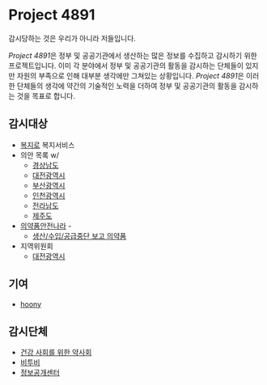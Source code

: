 # Project 4891

감시당하는 것은 우리가 아니라 저들입니다.

*Project 4891*은 정부 및 공공기관에서 생산하는 많은 정보를 수집하고 감시하기 위한 프로젝트입니다. 이미 각 분야에서 정부 및 공공기관의 활동을 감시하는 단체들이 있지만 자원의 부족으로 인해 대부분 생각에만 그쳐있는 상황입니다. *Project 4891*은 이러한 단체들의 생각에 약간의 기술적인 노력을 더하여 정부 및 공공기관의 활동을 감시하는 것을 목표로 합니다.

## 감시대상

- [복지로](https://www.bokjiro.go.kr) 복지서비스
- 의안 목록 w/
  - [경상남도](https://council.gyeongnam.go.kr)
  - [대전광역시](https://council.daejeon.go.kr)
  - [부산광역시](https://council.busan.go.kr)
  - [인천광역시](https://www.icouncil.go.kr/)
  - [전라남도](https://bill.jnassembly.go.kr)
  - [제주도](https://www.council.jeju.kr)
- [의약품안전나라](https://nedrug.mfds.go.kr) -
  - [생산/수입/공급중단 보고 의약품](https://nedrug.mfds.go.kr/pbp/CCBAF01)
- 지역위원회
  - [대전광역시](https://www.daejeon.go.kr/drh/acm/drhAcmBoardList.do?menuSeq=6412)

## 기여

- [hoony](https://hoony.land)

## 감시단체

- [건강 사회를 위한 약사회](http://www.pharmacist.or.kr/)
- [비투비](https://btob.or.kr/)
- [정보공개센터](https://cfoi.or.kr/)
